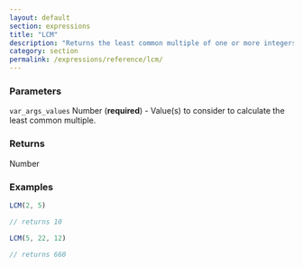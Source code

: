 ```yaml
---
layout: default
section: expressions
title: "LCM"
description: "Returns the least common multiple of one or more integers."
category: section
permalink: /expressions/reference/lcm/
---
```


### Parameters

`var_args_values` Number (__required__) - Value(s) to consider to calculate the least common multiple.

### Returns

Number

### Examples

```js
LCM(2, 5)

// returns 10
```


```js
LCM(5, 22, 12)

// returns 660
```